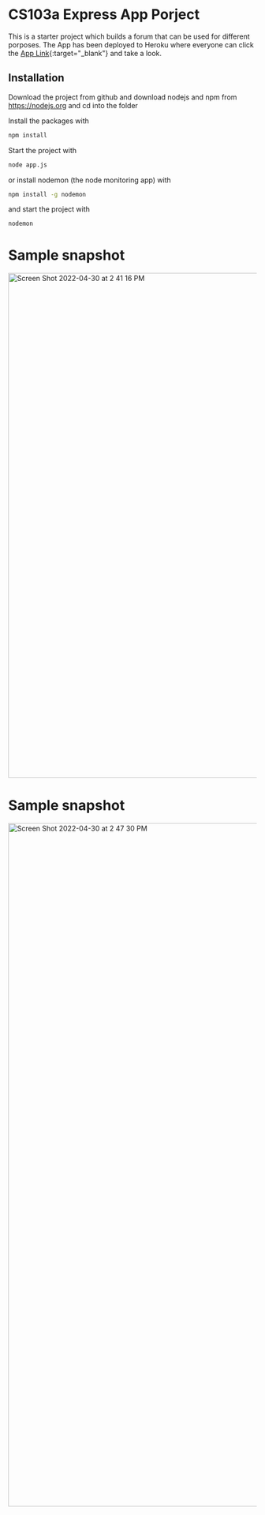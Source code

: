 # CS103a Express App Porject

This is a starter project which builds a forum that can be used for different porposes. The App has been deployed to Heroku where everyone can click the [App Link](https://pure-gorge-05438.herokuapp.com/){:target="_blank"} and take a look.

## Installation
Download the project from github and download nodejs and npm from https://nodejs.org
and cd into the folder

Install the packages with
``` bash
npm install
```
Start the project with
``` bash
node app.js
```
or install nodemon (the node monitoring app) with
``` bash
npm install -g nodemon
```
and start the project with
``` bash
nodemon
```
# Sample snapshot
<img width="1023" alt="Screen Shot 2022-04-30 at 2 41 16 PM" src="https://user-images.githubusercontent.com/66043240/166118567-7b347525-8be1-457d-82c1-9915f643a67f.png">


# Sample snapshot
<img width="1385" alt="Screen Shot 2022-04-30 at 2 47 30 PM" src="https://user-images.githubusercontent.com/66043240/166118689-56a52e44-5fb0-41ae-99fe-28eb46c6ea24.png">




